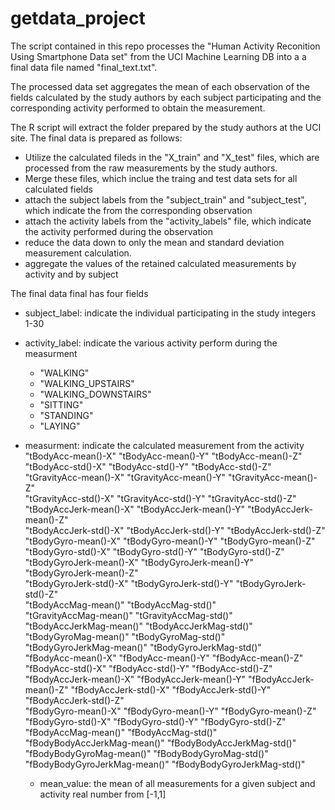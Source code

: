 getdata_project
===============

The script contained in this repo processes the "Human
Activity Reconition Using Smartphone Data set" from the UCI
Machine Learning DB into a a final data file named "final_text.txt".

The processed data set aggregates the mean of each observation of the fields
calculated by the study authors by each subject participating and the corresponding
activity performed to obtain the measurement.


The R script will extract the folder prepared by the study authors at the UCI site.
The final data is prepared as follows:
  - Utilize the calculated fileds in the "X_train" and "X_test" files, which are processed from 
    the raw measurements by the study authors.
  - Merge these files, which inclue the traing and test data sets for all calculated fields
  - attach the subject labels from the "subject_train" and "subject_test", which indicate the
    from the corresponding observation
  - attach the activity labels from the "activity_labels" file, which indicate the activity
    performed during the observation
  - reduce the data down to only the mean and standard deviation measurement calculation.
  - aggregate the values of the retained calculated measurements by activity and by subject




The final data final has four fields
  
  - subject_label: indicate the individual participating in the study
    integers 1-30 
  
  - activity_label: indicate the various activity perform during the measurment
    - "WALKING"
    - "WALKING_UPSTAIRS"
    - "WALKING_DOWNSTAIRS"
    - "SITTING"
    - "STANDING"
    - "LAYING"

  - measurment: indicate the calculated measurement from the activity
    "tBodyAcc-mean()-X"           "tBodyAcc-mean()-Y"       "tBodyAcc-mean()-Z"           
    "tBodyAcc-std()-X"            "tBodyAcc-std()-Y"        "tBodyAcc-std()-Z"            
    "tGravityAcc-mean()-X"        "tGravityAcc-mean()-Y"    "tGravityAcc-mean()-Z"        
    "tGravityAcc-std()-X"         "tGravityAcc-std()-Y"     "tGravityAcc-std()-Z"        
    "tBodyAccJerk-mean()-X"       "tBodyAccJerk-mean()-Y"   "tBodyAccJerk-mean()-Z"       
    "tBodyAccJerk-std()-X"        "tBodyAccJerk-std()-Y"    "tBodyAccJerk-std()-Z"      
    "tBodyGyro-mean()-X"          "tBodyGyro-mean()-Y"      "tBodyGyro-mean()-Z"          
    "tBodyGyro-std()-X"           "tBodyGyro-std()-Y"       "tBodyGyro-std()-Z"          
    "tBodyGyroJerk-mean()-X"      "tBodyGyroJerk-mean()-Y"  "tBodyGyroJerk-mean()-Z"      
    "tBodyGyroJerk-std()-X"       "tBodyGyroJerk-std()-Y"   "tBodyGyroJerk-std()-Z"       
    "tBodyAccMag-mean()"          "tBodyAccMag-std()"          
    "tGravityAccMag-mean()"       "tGravityAccMag-std()"        
    "tBodyAccJerkMag-mean()"      "tBodyAccJerkMag-std()"      
    "tBodyGyroMag-mean()"         "tBodyGyroMag-std()"          
    "tBodyGyroJerkMag-mean()"     "tBodyGyroJerkMag-std()"     
    "fBodyAcc-mean()-X"           "fBodyAcc-mean()-Y"       "fBodyAcc-mean()-Z"
    "fBodyAcc-std()-X"            "fBodyAcc-std()-Y"        "fBodyAcc-std()-Z"            
    "fBodyAccJerk-mean()-X"       "fBodyAccJerk-mean()-Y"   "fBodyAccJerk-mean()-Z"
    "fBodyAccJerk-std()-X"        "fBodyAccJerk-std()-Y"    "fBodyAccJerk-std()-Z"       
    "fBodyGyro-mean()-X"          "fBodyGyro-mean()-Y"      "fBodyGyro-mean()-Z"          
    "fBodyGyro-std()-X"           "fBodyGyro-std()-Y"       "fBodyGyro-std()-Z"           
    "fBodyAccMag-mean()"          "fBodyAccMag-std()"          
    "fBodyBodyAccJerkMag-mean()"  "fBodyBodyAccJerkMag-std()"   
    "fBodyBodyGyroMag-mean()"     "fBodyBodyGyroMag-std()"     
    "fBodyBodyGyroJerkMag-mean()" "fBodyBodyGyroJerkMag-std()"
    
 
    - mean_value: the mean of all measurements for a given subject and activity
      real number from [-1,1]
    
    
    
